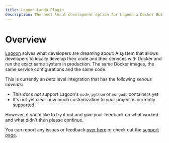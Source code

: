 ```yaml
---
title: Lagoon Lando Plugin
description: The best local development option for Lagoon a Docker Build and Deploy System for OpenShift & Kubernetes.
---
```


# Overview

[Lagoon](https://docs.lagoon.sh/lagoon/) solves what developers are dreaming about: A system that allows developers to locally develop their code and their services with Docker and run the exact same system in production. The same Docker images, the same service configurations and the same code.

This is currently an _beta_ level integration that has the following _serious caveats_:

* This _does not_ support Lagoon's `node`, `python` or `mongodb` containers yet
* It's not yet clear how much customization to your project is currently supported

However, if you'd like to try it out and give your feedback on what worked and what didn't then please continue.

You can report any issues or feedback [over here](https://github.com/lando/lagoon/issues/new/choose) or check out the [support page](./support.md).

